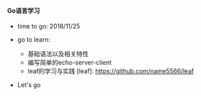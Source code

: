 
#### Go语言学习 

* time to go: 2018/11/25

* go to learn:
	- 基础语法以及相关特性
	- 编写简单的echo-server-client
	- leaf的学习与实践 [leaf]: https://github.com/name5566/leaf
	
* Let's go
	